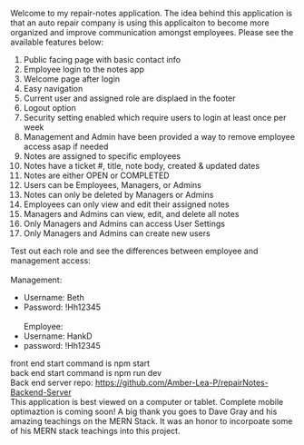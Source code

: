 Welcome to my repair-notes application. The idea behind this application is that an auto repair company is using this applicaiton to become more organized and improve communication amongst employees. Please see the available features below:


1. Public facing page with basic contact info 
2. Employee login to the notes app 
3. Welcome page after login 
4. Easy navigation
5. Current user and assigned role are displaed in the footer
6. Logout option 
7. Security setting enabled which require users to login at least once per week
8. Management and Admin have been provided a way to remove employee access asap if needed 
9. Notes are assigned to specific employees 
10. Notes have a ticket #, title, note body, created & updated dates
11. Notes are either OPEN or COMPLETED 
12. Users can be Employees, Managers, or Admins 
13. Notes can only be deleted by Managers or Admins 
14. Employees can only view and edit their assigned notes  
15.  Managers and Admins can view, edit, and delete all notes 
16. Only Managers and Admins can access User Settings 
17. Only Managers and Admins can create new users 

Test out each role and see the differences between employee and management access:<br>
<br>Management: 
  * Username: Beth
  * Password: !Hh12345<br>
<br>Employee:
  * Username: HankD
  * password: !Hh12345

front end start command is npm start<br>
back end start command is npm run dev<br>
Back end server repo: https://github.com/Amber-Lea-P/repairNotes-Backend-Server <br>
This application is best viewed on a computer or tablet. Complete mobile optimaztion is coming soon!
A big thank you goes to Dave Gray and his amazing teachings on the MERN Stack. It was an honor to incorpoate some of his MERN stack teachings into this project. 
